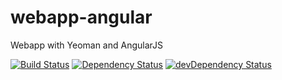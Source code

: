 webapp-angular
==============

Webapp with Yeoman and AngularJS

[![Build Status](https://travis-ci.org/gdumitrescu/webapp-angular.png?branch=master)](https://travis-ci.org/gdumitrescu/webapp-angular)
[![Dependency Status](https://david-dm.org/gdumitrescu/webapp-angular.png)](https://david-dm.org/gdumitrescu/webapp-angular)
[![devDependency Status](https://david-dm.org/gdumitrescu/webapp-angular/dev-status.png)](https://david-dm.org/gdumitrescu/webapp-angular#info=devDependencies)
